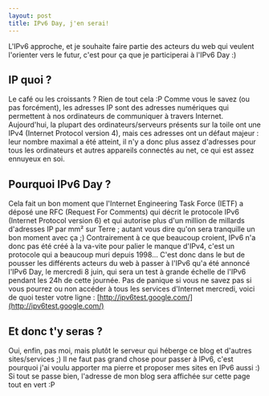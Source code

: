```yaml
---
layout: post
title: IPv6 Day, j'en serai!
---
```


L'IPv6 approche, et je souhaite faire partie des acteurs du web qui veulent l'orienter vers le futur, c'est pour ça que je participerai à l'IPv6 Day :)

## IP quoi ?

Le café ou les croissants ? Rien de tout cela :P Comme vous le savez (ou pas forcément), les adresses IP sont des adresses numériques qui permettent à nos ordinateurs de communiquer à travers Internet. Aujourd'hui, la plupart des ordinateurs/serveurs présents sur la toile ont une IPv4 (Internet Protocol version 4), mais ces adresses ont un défaut majeur : leur nombre maximal a été atteint, il n'y a donc plus assez d'adresses pour tous les ordinateurs et autres appareils connectés au net, ce qui est assez ennuyeux en soi.

## Pourquoi IPv6 Day ?

Cela fait un bon moment que l'Internet Engineering Task Force (IETF) a déposé une RFC (Request For Comments) qui décrit le protocole IPv6 (Internet Protocol version 6) et qui autorise plus d'un million de millards d'adresses IP par mm² sur Terre ; autant vous dire qu'on sera tranquille un bon moment avec ça ;) Contrairement à ce que beaucoup croient, IPv6 n'a donc pas été créé à la va-vite pour palier le manque d'IPv4, c'est un protocole qui a beaucoup muri depuis 1998... C'est donc dans le but de pousser les différents acteurs du web à passer à l'IPv6 qu'a été annoncé l'IPv6 Day, le mercredi 8 juin, qui sera un test à grande échelle de l'IPv6 pendant les 24h de cette journée. Pas de panique si vous ne savez pas si vous pourrez ou non accéder à tous les services d'Internet mercredi, voici de quoi tester votre ligne : [http://ipv6test.google.com/](http://ipv6test.google.com/)

## Et donc t'y seras ?

Oui, enfin, pas moi, mais plutôt le serveur qui héberge ce blog et d'autres sites/services ;) Il ne faut pas grand chose pour passer à IPv6, c'est pourquoi j'ai voulu apporter ma pierre et proposer mes sites en IPv6 aussi :) Si tout se passe bien, l'adresse de mon blog sera affichée sur cette page tout en vert :P

